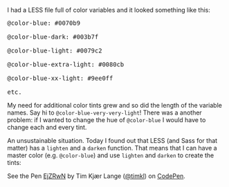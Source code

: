 I had a LESS file full of color variables and it looked something like this:

<pre>
@color-blue: #0070b9<br />
@color-blue-dark: #003b7f<br />
@color-blue-light: #0079c2<br />
@color-blue-extra-light: #0080cb<br />
@color-blue-xx-light: #9ee0ff<br />
etc.
</pre>

My need for additional color tints grew and so did the length of the variable names. Say hi to <code>@color-blue-very-very-light</code>! There was a another problem: if I wanted to change the hue of <code>@color-blue</code> I would have to change each and every tint.

An unsustainable situation. Today I found out that LESS (and Sass for that matter) has a <code>lighten</code> and a <code>darken</code> function. That means that I can have a master color (e.g. <code>@color-blue</code>) and use <code>lighten</code> and <code>darken</code> to create the tints:

<p data-height="268" data-theme-id="0" data-slug-hash="EjZRwN" data-default-tab="result" data-user="timkl" class='codepen'>See the Pen <a href='http://codepen.io/timkl/pen/EjZRwN/'>EjZRwN</a> by Tim Kjær Lange (<a href='http://codepen.io/timkl'>@timkl</a>) on <a href='http://codepen.io'>CodePen</a>.</p>
<script async src="//assets.codepen.io/assets/embed/ei.js"></script>